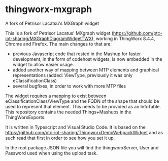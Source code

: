 # thingworx-mxgraph
A fork of Petrisor Lacatsu's MXGraph widget

This is a fork of Petrisor Lacatus' MXgraph widget (https://github.com/ptc-iot-sharing/MXGraphDiagramWidgetTWX), working in ThingWorx 8.4.4, Chrome and Firefox. The main changes to that are:
- previous Javascript code that rested in the Mashup for faster development, in the form of codehost widgets, is now embedded in the widget to allow easier usage.
- added another way of mapping between MTP elements and graphical representations (added: ViewType, previously it was only eClassificationClass)
- several bugfixes, in order to work with more MTP files

The widget requires a mapping to exist between eClassificationClass/ViewType and the FQDN of the shape that should be used to represent that element. This needs to be provided as an InfoTable. This repository contains the needed Things+Mashups in the ThingWorxExports.

It is written in Typescript and Visual Studio Code. It is based on the https://github.com/ptc-iot-sharing/ThingworxDemoWebpackWidget and as such read that first in order to see how you set it up.

In the root package.JSON file you will find the thingworxServer, User and Password used when using the upload task.

